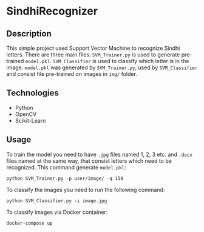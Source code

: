 # SindhiRecognizer

## Description
This simple project used Support Vector Machine to recognize Sindhi letters. There are three main files. `SVM_Trainer.py` is used to generate pre-trained `model.pkl`. `SVM_Classifier` is used to classify which letter is in the image. `model.pkl` was generated by `SVM_Trainer.py`, used by `SVM_Classifier` and consist file pre-trained on images in `img/` folder.

## Technologies
* Python
* OpenCV
* Scikit-Learn

## Usage
To train the model you need to have `.jpg` files named 1, 2, 3 etc. and `.docx` files named at the same way, that consist letters which need to be recognized. This command generate `model.pkl`:

```
python SVM_Trainer.py -p user/image/ -q 150
```

To classify the images you need to run the following command:

```
python SVM_Classifier.py -i image.jpg
```

To classify images via Docker container:

```
docker-compose up
```
